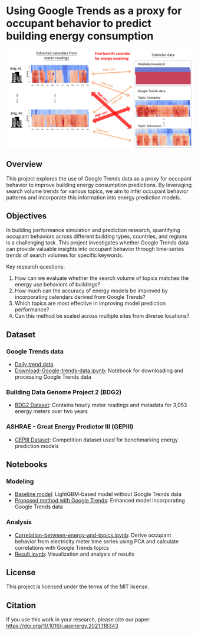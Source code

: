 # Using Google Trends as a proxy for occupant behavior to predict building energy consumption
![logo](figures/processed/fig1-intro.png)

## Overview

This project explores the use of Google Trends data as a proxy for occupant behavior to improve building energy consumption predictions. By leveraging search volume trends for various topics, we aim to infer occupant behavior patterns and incorporate this information into energy prediction models.

## Objectives

In building performance simulation and prediction research, quantifying occupant behaviors across different building types, countries, and regions is a challenging task. This project investigates whether Google Trends data can provide valuable insights into occupant behavior through time-series trends of search volumes for specific keywords.

Key research questions:
1. How can we evaluate whether the search volume of topics matches the energy use behaviors of buildings?
2. How much can the accuracy of energy models be improved by incorporating calendars derived from Google Trends?
3. Which topics are most effective in improving model prediction performance?
4. Can this method be scaled across multiple sites from diverse locations?

## Dataset

### Google Trends data
- [Daily trend data](data/google-trends-data_2016-2018.csv)
- [Download-Google-trends-data.ipynb](notebooks/Download-Google-trends-data.ipynb): Notebook for downloading and processing Google Trends data

### Building Data Genome Project 2 (BDG2)
- [BDG2 Dataset](https://www.kaggle.com/claytonmiller/buildingdatagenomeproject2): Contains hourly meter readings and metadata for 3,053 energy meters over two years

### ASHRAE - Great Energy Predictor III (GEPIII)
- [GEPIII Dataset](https://www.kaggle.com/c/ashrae-energy-prediction/data): Competition dataset used for benchmarking energy prediction models

## Notebooks

### Modeling
- [Baseline model](notebooks/kfold-lightgbm-without-leak-1-062.ipynb): LightGBM-based model without Google Trends data
- [Proposed method with Google Trends](notebooks/proposed-method-with-google-trends.ipynb): Enhanced model incorporating Google Trends data

### Analysis
- [Correlation-between-energy-and-topics.ipynb](notebooks/Correlation-between-energy-and-topics.ipynb): Derive occupant behavior from electricity meter time series using PCA and calculate correlations with Google Trends topics
- [Result.ipynb](notebooks/Result.ipynb): Visualization and analysis of results

## License

This project is licensed under the terms of the MIT license.

## Citation

If you use this work in your research, please cite our paper: https://doi.org/10.1016/j.apenergy.2021.118343
